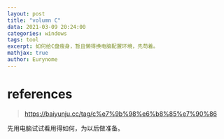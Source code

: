```yaml
---
layout: post
title: "volumn C"
data: 2021-03-09 20:24:00
categories: windows
tags: tool
excerpt: 如何给C盘瘦身，暂且懒得换电脑配置环境，先苟着。
mathjax: true
author: Eurynome
---
```


# references

> https://baiyunju.cc/tag/c%e7%9b%98%e6%b8%85%e7%90%86

先用电脑试试看用得如何，为以后做准备。